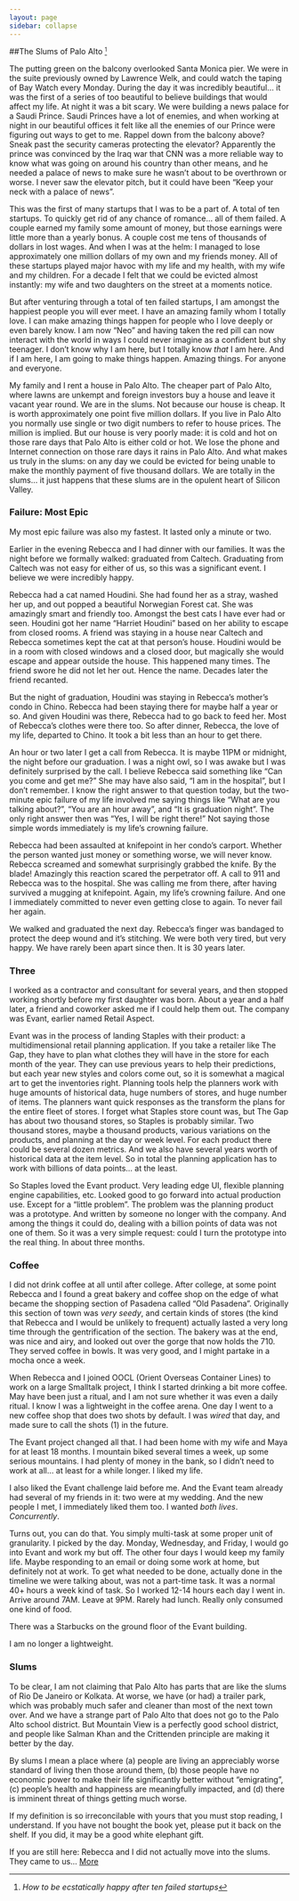 ```yaml
---
layout: page
sidebar: collapse
---
```


##The Slums of Palo Alto <small>[^1]</small>

[^1]: _How to be ecstatically happy after ten failed startups_

The putting green on the balcony overlooked Santa Monica pier.  We were in the suite previously owned by Lawrence Welk, and could watch the taping of Bay Watch every Monday.  During the day it was incredibly beautiful… it was the first of a series of too beautiful to believe buildings that would affect my life.  At night it was a bit scary.  We were building a news palace for a Saudi Prince.  Saudi Princes have a lot of enemies, and when working at night in our beautiful offices it felt like all the enemies of our Prince were figuring out ways to get to me.  Rappel down from the balcony above?  Sneak past the security cameras protecting the elevator?  Apparently the prince was convinced by the Iraq war that CNN was a more reliable way to know what was going on around his country than other means, and he needed a palace of news to make sure he wasn’t about to be overthrown or worse.  I never saw the elevator pitch, but it could have been “Keep your neck with a palace of news”.

This was the first of many startups that I was to be a part of.  A total of ten startups.  To quickly get rid of any chance of romance… all of them failed.  A couple earned my family some amount of money, but those earnings were little more than a yearly bonus.  A couple cost me tens of thousands of dollars in lost wages.  And when I was at the helm: I managed to lose approximately one million dollars of my own and my friends money.  All of these startups played major havoc with my life and my health, with my wife and my children.  For a decade I felt that we could be evicted almost instantly: my wife and two daughters on the street at a moments notice.

But after venturing through a total of ten failed startups, I am amongst the happiest people you will ever meet.  I have an amazing family whom I totally love.  I can make amazing things happen for people who I love deeply or even barely know.  I am now “Neo” and having taken the red pill can now interact with the world in ways I could never imagine as a confident but shy teenager.  I don’t know why I am here, but I totally know _that_ I am here.  And if I am here, I am going to make things happen.  Amazing things.  For anyone and everyone.

My family and I rent a house in Palo Alto.  The cheaper part of Palo Alto, where lawns are unkempt and foreign investors buy a house and leave it vacant year round.  We are in the slums.  Not because our house is cheap.  It is worth approximately one point five million dollars.  If you live in Palo Alto you normally use single or two digit numbers to refer to house prices.  The million is implied.  But our house is very poorly made: it is cold and hot on those rare days that Palo Alto is either cold or hot.  We lose the phone and Internet connection on those rare days it rains in Palo Alto.  And what makes us truly in the slums: on any day we could be evicted for being unable to make the monthly payment of five thousand dollars. We are totally in the slums… it just happens that these slums are in the opulent heart of Silicon Valley.

### Failure: Most Epic

My most epic failure was also my fastest.  It lasted only a minute or two.

Earlier in the evening Rebecca and I had dinner with our families.  It was the night before we formally walked: graduated from Caltech.  Graduating from Caltech was not easy for either of us, so this was a significant event.  I believe we were incredibly happy.

Rebecca had a cat named Houdini.  She had found her as a stray, washed her up, and out popped a beautiful Norwegian Forest cat.  She was amazingly smart and friendly too.  Amongst the best cats I have ever had or seen.  Houdini got her name “Harriet Houdini” based on her ability to escape from closed rooms.  A friend was staying in a house near Caltech and Rebecca sometimes kept the cat at that person’s house.  Houdini would be in a room with closed windows and a closed door, but magically she would escape and appear outside the house.  This happened many times.  The friend swore he did not let her out.  Hence the name.  Decades later the friend recanted.

But the night of graduation, Houdini was staying in Rebecca’s mother’s condo in Chino.  Rebecca had been staying there for maybe half a year or so.  And given Houdini was there, Rebecca had to go back to feed her.  Most of Rebecca’s clothes were there too.  So after dinner, Rebecca, the love of my life, departed to Chino.  It took a bit less than an hour to get there.

An hour or two later I get a call from Rebecca.  It is maybe 11PM or midnight, the night before our graduation.  I was a night owl, so I was awake but I was definitely surprised by the call.  I believe Rebecca said something like “Can you come and get me?” She may have also said, “I am in the hospital”, but I don’t remember.  I know the right answer to that question today, but the two-minute epic failure of my life involved me saying things like “What are you talking about?”, “You are an hour away”, and “It is graduation night”.  The only right answer then was “Yes, I will be right there!”  Not saying those simple words immediately is my life’s crowning failure.

Rebecca had been assaulted at knifepoint in her condo’s carport.  Whether the person wanted just money or something worse, we will never know.  Rebecca screamed and somewhat surprisingly grabbed the knife.  By the blade! Amazingly this reaction scared the perpetrator off.  A call to 911 and Rebecca was to the hospital.  She was calling me from there, after having survived a mugging at knifepoint.  Again, my life’s crowning failure.  And one I immediately committed to never even getting close to again.  To never fail her again.

We walked and graduated the next day.  Rebecca’s finger was bandaged to protect the deep wound and it’s stitching.  We were both very tired, but very happy.  We have rarely been apart since then.  It is 30 years later.

### Three

I worked as a contractor and consultant for several years, and then stopped working shortly before my first daughter was born.  About a year and a half later, a friend and coworker asked me if I could help them out.  The company was Evant, earlier named Retail Aspect.

Evant was in the process of landing Staples with their product: a multidimensional retail planning application.  If you take a retailer like The Gap, they have to plan what clothes they will have in the store for each month of the year.  They can use previous years to help their predictions, but each year new styles and colors come out, so it is somewhat a magical art to get the inventories right.  Planning tools help the planners work with huge amounts of historical data, huge numbers of stores, and huge number of items.  The planners want quick responses as the transform the plans for the entire fleet of stores.  I forget what Staples store count was, but The Gap has about two thousand stores, so Staples is probably similar.  Two thousand stores, maybe a thousand products, various variations on the products, and planning at the day or week level.  For each product there could be several dozen metrics.  And we also have several years worth of historical data at the item level.  So in total the planning application has to work with billions of data points… at the least.

So Staples loved the Evant product.  Very leading edge UI, flexible planning engine capabilities, etc.  Looked good to go forward into actual production use.  Except for a “little problem”.  The problem was the planning product was a prototype.  And written by someone no longer with the company.  And among the things it could do, dealing with a billion points of data was not one of them.  So it was a very simple request: could I turn the prototype into the real thing.  In about three months.

### Coffee

I did not drink coffee at all until after college.  After college, at some point Rebecca and I found a great bakery and coffee shop on the edge of what became the shopping section of Pasadena called “Old Pasadena”.  Originally this section of town was _very seedy_, and certain kinds of stores (the kind that Rebecca and I would be unlikely to frequent) actually lasted a very long time through the gentrification of the section.  The bakery was at the end, was nice and airy, and looked out over the gorge that now holds the 710.  They served coffee in bowls.  It was very good, and I might partake in a mocha once a week.

When Rebecca and I joined OOCL (Orient Overseas Container Lines) to work on a large Smalltalk project, I think I started drinking a bit more coffee.  May have been just a ritual, and I am not sure whether it was even a daily ritual.  I know I was a lightweight in the coffee arena.  One day I went to a new coffee shop that does two shots by default.  I was _wired_ that day, and made sure to call the shots (1) in the future.

The Evant project changed all that.  I had been home with my wife and Maya for at least 18 months.  I mountain biked several times a week, up some serious mountains.  I had plenty of money in the bank, so I didn’t need to work at all… at least for a while longer.  I liked my life.

I also liked the Evant challenge laid before me.  And the Evant team already had several of my friends in it: two were at my wedding.  And the new people I met, I immediately liked them too.  I wanted _both lives_.  _Concurrently_.

Turns out, you can do that.  You simply multi-task at some proper unit of granularity.  I picked by the day.  Monday, Wednesday, and Friday, I would go into Evant and work my but off.  The other four days I would keep my family life.  Maybe responding to an email or doing some work at home, but definitely not at work.  To get what needed to be done, actually done in the timeline we were talking about, was not a part-time task.  It was a normal 40+ hours a week kind of task.  So I worked 12-14 hours each day I went in.  Arrive around 7AM.  Leave at 9PM.  Rarely had lunch.  Really only consumed one kind of food.

There was a Starbucks on the ground floor of the Evant building.

I am no longer a lightweight.

### Slums

To be clear, I am not claiming that Palo Alto has parts that are like the slums of Rio De Janeiro or Kolkata.  At worse, we have (or had) a trailer park, which was probably much safer and cleaner than most of the next town over.  And we have a strange part of Palo Alto that does not go to the Palo Alto school district.  But Mountain View is a perfectly good school district, and people like Salman Khan and the Crittenden principle are making it better by the day.

By slums I mean a place where (a) people are living an appreciably worse standard of living then those around them, (b) those people have no economic power to make their life significantly better without “emigrating”, (c) people’s health and happiness are meaningfully impacted, and (d) there is imminent threat of things getting much worse.

If my definition is so irreconcilable with yours that you must stop reading, I understand.  If you have not bought the book yet, please put it back on the shelf.  If you did, it may be a good white elephant gift.

If you are still here: Rebecca and I did not actually move into the slums.  They came to us…    [More](/more)


